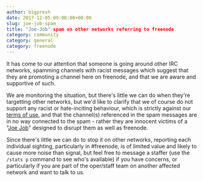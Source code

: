 ```yaml
---
author: bigpresh
date: 2017-12-05 09:00:00+00:00
slug: joe-job-spam
title: "Joe-Job" spam on other networks referring to freenode
category: community
category: general
category: freenode
---
```


It has come to our attention that someone is going around other IRC networks,
spamming channels with racist messages which suggest that they are promoting a
channel here on freenode, and that we are aware and supportive of such.

We are monitoring the situation, but there's little we can do when they're
targetting other networks, but we'd like to clarify that we of course do not
support any racist or hate-inciting behaviour, which is strictly against our
[terms of use](http://freenode.net/policies), and that the channel(s) referenced
in the spam messages are in no way connected to the spam - rather they are
innocent victims of a "[Joe Job](https://en.wikipedia.org/wiki/Joe_job)"
designed to disrupt them as well as freenode.

Since there's little we can do to stop it on other networks, reporting each
individual sighting, particularly in #freenode, is of limited value and likely
to cause more noise than signal, but feel free to message a staffer (use the
`/stats p` command to see who's available) if you have concerns, or particularly
if you are part of the oper/staff team on another affected network and want to
talk to us.

